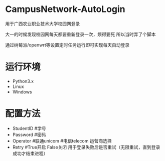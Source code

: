 # CampusNetwork-AutoLogin
用于广西农业职业技术大学校园网登录

大一的时候发现校园网每天都要重新登录一次，烦得要死 所以当时弄了个脚本

通过树莓派/openwrt等设置定时任务运行即可实现每天自动登录

# 运行环境
- Python3.x
- Linux
- Windows

# 配置方法
- StudentID #学号
- Password  #密码
- Operator  #联通unicom #电信telecom 运营商选择
- Retry     #True开启 False关闭 用于登录失败后是否重试（无限重试，直到登录成功才结束进程）
